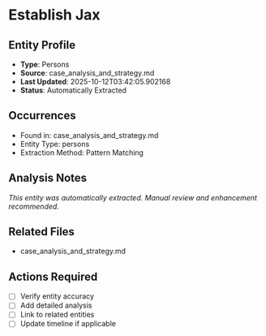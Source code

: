 # Establish Jax

## Entity Profile
- **Type**: Persons
- **Source**: case_analysis_and_strategy.md
- **Last Updated**: 2025-10-12T03:42:05.902168
- **Status**: Automatically Extracted

## Occurrences
- Found in: case_analysis_and_strategy.md
- Entity Type: persons
- Extraction Method: Pattern Matching

## Analysis Notes
*This entity was automatically extracted. Manual review and enhancement recommended.*

## Related Files
- case_analysis_and_strategy.md

## Actions Required
- [ ] Verify entity accuracy
- [ ] Add detailed analysis
- [ ] Link to related entities
- [ ] Update timeline if applicable
